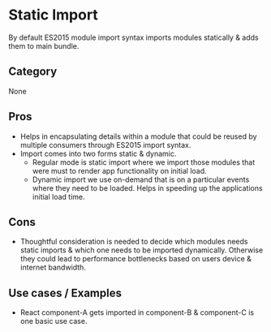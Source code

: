 # Static Import
By default ES2015 module import syntax imports modules statically & adds them to main bundle.

## Category
None

## Pros
- Helps in encapsulating details within a module that could be reused by multiple consumers through ES2015 import syntax.
- Import comes into two forms static & dynamic.
  - Regular mode is static import where we import those modules that were must to render app functionality on initial load. 
  - Dynamic import we use on-demand that is on a particular events where they need to be loaded. Helps in speeding up the applications initial load time. 

## Cons
- Thoughtful consideration is needed to decide which modules needs static imports & which one needs to be imported dynamically. Otherwise they could lead to performance bottlenecks based on users device & internet bandwidth.

## Use cases / Examples
- React component-A gets imported in component-B & component-C is one basic use case.

